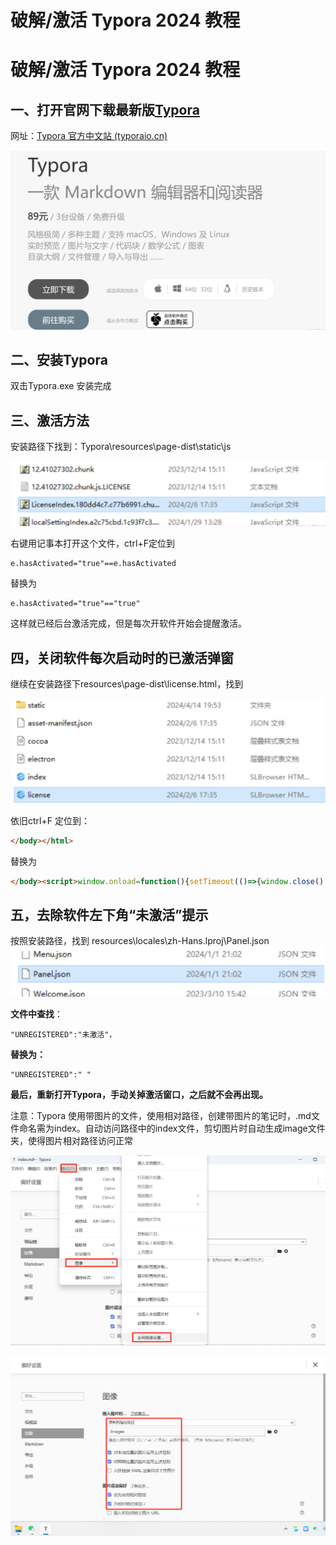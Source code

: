 # 破解/激活 Typora 2024 教程




# 破解/激活 Typora 2024 教程

## 一、打开官网下载最新版[Typora](https://so.csdn.net/so/search?q=Typora&spm=1001.2101.3001.7020)

网址：[Typora 官方中文站 (typoraio.cn)](https://typoraio.cn/)

![image-20240811102353623](./images/image-20240811102353623.png)

## 二、安装Typora

双击Typora.exe 安装完成

## 三、激活方法

安装路径下找到：Typora\resources\page-dist\static\js

![image-20240811102419899](./images/image-20240811102419899.png)

右键用记事本打开这个文件，ctrl+F定位到

```
e.hasActivated="true"==e.hasActivated
```

替换为

```
e.hasActivated="true"=="true"
```

这样就已经后台激活完成，但是每次开软件开始会提醒激活。

## 四，关闭软件每次启动时的已激活弹窗

继续在安装路径下resources\page-dist\license.html，找到

![image-20240811102519999](./images/image-20240811102519999.png)



依旧ctrl+F 定位到：

```html
</body></html>
```

替换为 

```html
</body><script>window.οnlοad=function(){setTimeout(()=>{window.close();},5);}</script></html>
```

## 五，去除软件左下角“未激活”提示

按照安装路径，找到 resources\locales\zh-Hans.lproj\Panel.json
![image-20240811102631359](./images/image-20240811102631359.png)

**文件中查找**：

```
"UNREGISTERED":"未激活"，
```

**替换为：**

```
"UNREGISTERED":" "
```

**最后，重新打开Typora，手动关掉激活窗口，之后就不会再出现。**



注意：Typora 使用带图片的文件，使用相对路径，创建带图片的笔记时，.md文件命名需为index。自动访问路径中的index文件，剪切图片时自动生成image文件夹，使得图片相对路径访问正常

![1723342916837](./images/1723342916837.jpg)

![image-20240811102216967](./images/image-20240811102216967.png)

